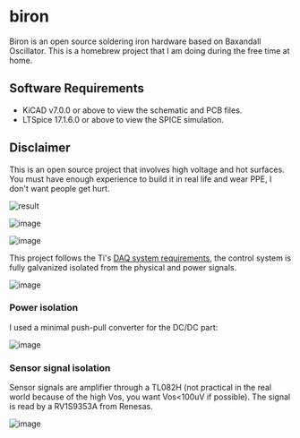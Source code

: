 # biron

Biron is an open source soldering iron hardware based on Baxandall Oscillator. This is a homebrew project that I am doing during the free time at home.

## Software Requirements

* KiCAD v7.0.0 or above to view the schematic and PCB files.
* LTSpice 17.1.6.0 or above to view the SPICE simulation.

## Disclaimer

This is an open source project that involves high voltage and hot surfaces. You must have enough experience to build it in real life and wear PPE, I don't want people get hurt.

![result](https://user-images.githubusercontent.com/49677912/217614569-726dd97b-1ab7-452a-995a-8929e3cdaac0.png)

![image](https://user-images.githubusercontent.com/49677912/227742764-72126fb5-3cbf-455f-9290-d98be726c441.png)

![image](https://user-images.githubusercontent.com/49677912/227742811-0678681f-8cdf-427c-a5b6-fb92b0f3e117.png)

This project follows the Ti's [DAQ system requirements](https://www.ti.com/solution/data-acquisition-daq), the control system is fully galvanized isolated from the physical and power signals.

![image](https://user-images.githubusercontent.com/49677912/227743218-670e518b-6d94-4211-ab95-7ef33206d251.png)

### Power isolation

I used a minimal push-pull converter for the DC/DC part:

![image](https://user-images.githubusercontent.com/49677912/227743017-2968dbc7-d50a-410b-9b91-1439948330e1.png)

### Sensor signal isolation

Sensor signals are amplifier through a TL082H (not practical in the real world because of the high Vos, you want Vos<100uV if possible). The signal is read by a RV1S9353A from Renesas.

![image](https://user-images.githubusercontent.com/49677912/227743113-4e1a8014-fca3-4c39-b6d4-6a0e95e7fdf3.png)
